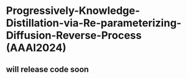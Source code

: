 # Progressively-Knowledge-Distillation-via-Re-parameterizing-Diffusion-Reverse-Process (AAAI2024)

## will release code soon
